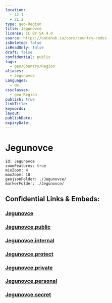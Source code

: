 ```yaml
---
location:
  - 42.1
  - 21.2
type: geo-Region
title: Jegunovce
license: CC BY-SA 4.0
source: https://datahub.io/core/country-codes
isDeleted: false
isReadOnly: false
draft: false
confidential: public
tags:
  - geo/Country/Region
aliases:
  - Jegunovce
Languages:
  - de
cssclasses:
  - geo-Region
publish: true
linkTitle:
keywords:
layout:
publishDate:
expiryDate:
---
```


# Jegunovce

```leaflet
id: Jegunovce
zoomFeatures: true 
minZoom: 4 
maxZoom: 18
geojsonFolder: ./Jegunovce/
markerFolder: ./Jegunovce/
```


## Confidential Links & Embeds: 

### [Jegunovce](/_Standards/Earth/Continent/Europe/Europe~South/Macedonia~North/Municipalities~Macedonia/Jegunovce.md) 

### [Jegunovce.public](/_public/Earth/Continent/Europe/Europe~South/Macedonia~North/Municipalities~Macedonia/Jegunovce.public.md) 

### [Jegunovce.internal](/_internal/Earth/Continent/Europe/Europe~South/Macedonia~North/Municipalities~Macedonia/Jegunovce.internal.md) 

### [Jegunovce.protect](/_protect/Earth/Continent/Europe/Europe~South/Macedonia~North/Municipalities~Macedonia/Jegunovce.protect.md) 

### [Jegunovce.private](/_private/Earth/Continent/Europe/Europe~South/Macedonia~North/Municipalities~Macedonia/Jegunovce.private.md) 

### [Jegunovce.personal](/_personal/Earth/Continent/Europe/Europe~South/Macedonia~North/Municipalities~Macedonia/Jegunovce.personal.md) 

### [Jegunovce.secret](/_secret/Earth/Continent/Europe/Europe~South/Macedonia~North/Municipalities~Macedonia/Jegunovce.secret.md)


